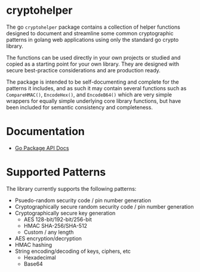# cryptohelper

The go `cryptohelper` package contains a collection of helper functions designed to document and streamline some common cryptographic patterns in golang web applications using only the standard go crypto library.

The functions can be used directly in your own projects or studied and copied as a starting point for your own library. They are designed with secure best-practice considerations and are production ready.

The package is intended to be self-documenting and complete for the patterns it includes, and as such it may contain several functions such as `CompareHMAC()`, `EncodeHex()`, and `EncodeB64()` which are very simple wrappers for equally simple underlying core library functions, but have been included for semantic consistency and completeness.

# Documentation

* [Go Package API Docs](https://pkg.go.dev/github.com/gregtzar/cryptohelper)

# Supported Patterns

The library currently supports the following patterns:

* Psuedo-random security code / pin number generation
* Cryptographically secure random security code / pin number generation
* Cryptographically secure key generation
  * AES 128-bit/192-bit/256-bit
  * HMAC SHA-256/SHA-512
  * Custom / any length
* AES encryption/decryption
* HMAC hashing
* String encoding/decoding of keys, ciphers, etc
  * Hexadecimal
  * Base64
